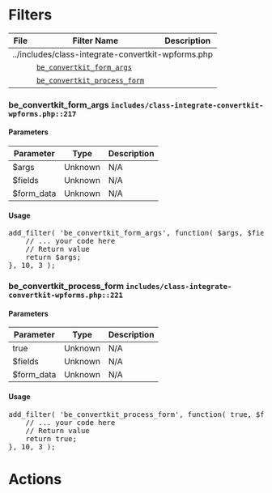 <h1>Filters</h1><table>
				<thead>
					<tr>
						<th>File</th>
						<th>Filter Name</th>
						<th>Description</th>
					</tr>
				</thead>
				<tbody><tr>
						<td colspan="3">../includes/class-integrate-convertkit-wpforms.php</td>
					</tr><tr>
						<td>&nbsp;</td>
						<td><a href="#be_convertkit_form_args"><code>be_convertkit_form_args</code></a></td>
						<td></td>
					</tr><tr>
						<td>&nbsp;</td>
						<td><a href="#be_convertkit_process_form"><code>be_convertkit_process_form</code></a></td>
						<td></td>
					</tr>
					</tbody>
				</table><h3 id="be_convertkit_form_args">
						be_convertkit_form_args
						<code>includes/class-integrate-convertkit-wpforms.php::217</code>
					</h3><h4>Parameters</h4>
					<table>
						<thead>
							<tr>
								<th>Parameter</th>
								<th>Type</th>
								<th>Description</th>
							</tr>
						</thead>
						<tbody><tr>
							<td>$args</td>
							<td>Unknown</td>
							<td>N/A</td>
						</tr><tr>
							<td>$fields</td>
							<td>Unknown</td>
							<td>N/A</td>
						</tr><tr>
							<td>$form_data</td>
							<td>Unknown</td>
							<td>N/A</td>
						</tr>
						</tbody>
					</table><h4>Usage</h4>
<pre>
add_filter( 'be_convertkit_form_args', function( $args, $fields, $form_data ) {
	// ... your code here
	// Return value
	return $args;
}, 10, 3 );
</pre>
<h3 id="be_convertkit_process_form">
						be_convertkit_process_form
						<code>includes/class-integrate-convertkit-wpforms.php::221</code>
					</h3><h4>Parameters</h4>
					<table>
						<thead>
							<tr>
								<th>Parameter</th>
								<th>Type</th>
								<th>Description</th>
							</tr>
						</thead>
						<tbody><tr>
							<td>true</td>
							<td>Unknown</td>
							<td>N/A</td>
						</tr><tr>
							<td>$fields</td>
							<td>Unknown</td>
							<td>N/A</td>
						</tr><tr>
							<td>$form_data</td>
							<td>Unknown</td>
							<td>N/A</td>
						</tr>
						</tbody>
					</table><h4>Usage</h4>
<pre>
add_filter( 'be_convertkit_process_form', function( true, $fields, $form_data ) {
	// ... your code here
	// Return value
	return true;
}, 10, 3 );
</pre>
<h1>Actions</h1>